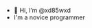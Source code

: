 - 👋 Hi, I’m @xd85wxd
- I'm a novice programmer

<!---
xd85wxd/xd85wxd is a ✨ special ✨ repository because its `README.md` (this file) appears on your GitHub profile.
You can click the Preview link to take a look at your changes.
--->
